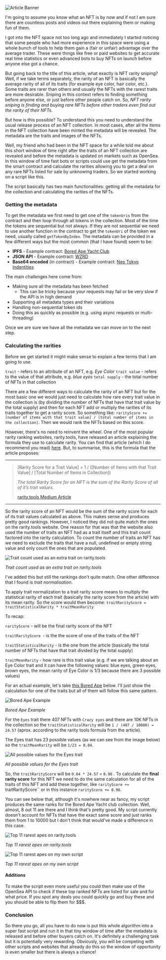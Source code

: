 ![Article Banner](media/article-banner.jpg)

I\'m going to assume you know what an NFT is by now and if not I am sure there are countless posts and videos out there explaining them or making fun of them.

I got into the NFT space not too long ago and immediately I started noticing that some people who had more experience in this space were using a whole bunch of tools to help them gain a (fair or unfair) advantage over the average trader. These were things like free or paid websites to get accurate real time statistics or even advanced bots to buy NFTs on launch before anyone else got a chance.

But going back to the title of this article, what exactly is NFT rarity sniping? Well, if we take terms separately, the rarity of an NFT is basically the average rarity of all of its traits (for example eye color, hair color, etc.). Some traits are rarer than others and usually the NFTs with the rarest traits are more desirable. Sniping in this context refers to finding something before anyone else, or just before other people catch on. So, *NFT rarity sniping is finding and buying rare NFTs before other traders even find out the rarity of their NFTs*.

But how is this possible? To understand this you need to understand the usual release process of an NFT collection. In most cases, after all the items in the NFT collection have been minted the metadata will be revealed. The metadata are the traits and images of the NFTs.

Well, my friend who had been in the NFT space for a while told me about this short window of time right after the traits of an NFT collection are revealed and before the metadata is updated on markets such as OpenSea. In this window of time fast bots or scripts could use get the metadata from the smart contract and calculate the rarities allowing you to get a deal on any rare NFTs listed for sale by unknowing traders. So we started working on a script like this.

The script basically has two main functionalities: getting all the metadata for the collection and calculating the rarities of the NFTs.

### Getting the metadata

To get the metadata we first need to get one of the `tokenUris` from the contract and then loop through all tokens in the collection. Most of the time the tokens are sequential but not always. If they are not sequential we need to use another function in the contract to get the `tokenUri` of the token we need, usually called `getTokenByIndex`. The metadata can be provided in a few different ways but the most common (that I have found) seem to be:

- **IPFS** - Example contract: [Bored Ape Yacht Club](https://etherscan.io/address/0xbc4ca0eda7647a8ab7c2061c2e118a18a936f13d#readContract)
- **JSON API** - Example contract: [WZRD](https://etherscan.io/address/0xe5e771bc685c5a89710131919c616c361ff001c6#readContract)
- **Base64 encoded** (in contract) - Example contract: [Neo Tokyo Indentities](https://etherscan.io/address/0x86357a19e5537a8fba9a004e555713bc943a66c0#readContract)



The main challenges here come from:

- Making sure all the metadata has been fetched
  - This can be tricky because your requests may fail or be very slow if the API is in high demand
- Supporting all metadata types and their variations
- Handling non-sequential token ids
- Doing this as quickly as possible (e.g. using async requests or multi-threading)

Once we are sure we have all the metadata we can move on to the next step.

### Calculating the rarities

Before we get started it might make sense to explain a few terms that I am going to use.

`trait` - refers to an attribute of an NFT, e.g. *Eye Color*
`trait value` - refers to the value of that attribute, e.g. *blue eyes*
`total supply` - the total number of NFTs in that collection

There are a few different ways to calculate the rarity of an NFT but for the most basic one we would just need to calculate how rare every trait value in the collection is (by dividing the number of NFTs that have that trait value by the total supply) and then for each NFT add or multiply the rarities of its traits together to get a rarity score. So something like: `rarityScore += [number of items with that trait value] / [total number of items in the collection]`. Then we would rank the NFTs based on this score.

However, there\'s no need to reinvent the wheel. One of the most popular rarity ranking websites, rarity.tools, have released an article explaining the formula they use to calculate rarity. You can find that article (which I do recommend you read) [here](https://raritytools.medium.com/ranking-rarity-understanding-rarity-calculation-methods-86ceaeb9b98c). But, to summarise, this is the formula that the article proposes:

- - - - - -

> [Rarity Score for a Trait Value] = 1 / ([Number of Items with that Trait Value] / [Total Number of Items in Collection])
> 
> *The total Rarity Score for an NFT is the sum of the Rarity Score of all of it’s trait values.*
> 
> [rarity.tools Medium Article](https://raritytools.medium.com/ranking-rarity-understanding-rarity-calculation-methods-86ceaeb9b98c)

- - - - - -

So the rarity score of an NFT would be the sum of the rarity score for each of its trait values calculated as above. This makes sense and produces pretty good rankings. However, I noticed they did not quite match the ones on the rarity.tools website. One reason for that was that the website also used the number of traits an NFT had as a trait itself and this trait count factored into the rarity calculation. To count the number of traits an NFT has we need to exclude the traits that have a null, undefined or empty string value and only count the ones that are populated.

![Trait count used as an extra trait on rarity.tools](media/trait-count-as-trait.png)

*Trait count used as an extra trait on rarity.tools*

I\'ve added this but still the rankings don\'t quite match. One other difference that I found is *trait normalisation*.

To apply trait normalization to a trait rarity score means to multiply the statistical rarity of each trait (basically the rarity score from the article) with its mean rarity. So the score would then become: `traitRarityScore = traitStatisticalRarity * traitMeanRarity`

To recap:

`rarityScore` - will be the final rarity score of the NFT

`traitRarityScore `- is the the score of one of the traits of the NFT

`traitStatisticalRarity` - is the one from the article (basically the total number of NFTs that have that trait divided by the total supply)

`traitMeanRarity` - how rare is this trait value (e.g. if we are talking about an Eye Color trait and it can have the following values: blue eyes, green eyes, brown eyes, the mean rarity of Eye Color is 1/3 because there are 3 possible values)

For an actual example, let\'s take [this Bored Ape](https://rarity.tools/boredapeyachtclub/view/3953) below. I\'ll just show the calculation for one of the traits but all of them will follow this same pattern.

![Bored Ape Example](media/bored-ape-example.png)

*Bored Ape Example*

For the `Eyes` trait there 407 NFTs with `Crazy eyes` and there are 10K NFTs in the collection so the `traitStatisticalRarity` will be `1 / (407 / 10000) = 24.57` (aprox. according to the rarity tools formula from the article).

The Eyes trait has 23 possible values (as we can see from the image below) so the `traitMeanRarity` will be `1/23 = 0.04`.

![All possible values for the Eyes trait](media/all-posible-values-for-eyes-trait.png)

*All possible values for the Eyes trait*

So, the `traitRarityScore` will be `0.04 * 24.57` = `0.98` . To calculate the **final rarity score** for this NFT we need to do the same calculation for all of the traits of this NFT and add these together, like `rarityScore += `traitRarityScore`` or in this instance `rarityScore += 0.98`.

You can see below that, although it\'s nowhere near as fancy, my script produces the same ranks for the Bored Ape Yacht club collection. Well, almost, 8 out 11 are there and I think that\'s pretty good. My script currently doesn\'t account for NFTs that have the exact same score and just ranks them from 1 to 10000 but I don\'t think that would\'ve made a difference in this case.

![Top 11 rarest apes on rarity.tools](media/top-11-on-rarity-tools.png)

*Top 11 rarest apes on rarity.tools*

![Top 11 rarest apes on my own script](media/top-11-my-app.png)

*Top 11 rarest apes on my own script*

#### Additions

To make the script even more useful you could then make use of the OpenSea API to check if these top ranked NFTs are listed for sale and for what price. If you spot any deals you could quickly go and buy these and you should be able to flip them for $$$.

### Conclusion

So there you go, all you have to do now is put this whole algorithm into a super fast script and run it in that tiny window of time after the metadata is released and before other buyers catch on. It\'s definitely a challenging task but it is potentially very rewarding. Obviously, you will be competing with other scripts and websites that already do this so the window of opportunity is even smaller but there is always a chance!
